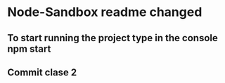 # Node-Sandbox readme changed

## To start running the project type in the console npm start

## Commit clase 2